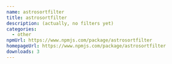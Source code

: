 ```yaml
---
name: astrosortfilter
title: astrosortfilter
description: (actually, no filters yet)
categories:
  - other
npmUrl: https://www.npmjs.com/package/astrosortfilter
homepageUrl: https://www.npmjs.com/package/astrosortfilter
downloads: 3
---
```

